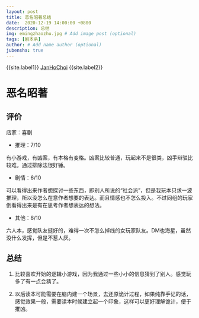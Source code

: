 ```yaml
---
layout: post
title: 恶名昭著总结
date:  2020-12-19 14:00:00 +0800
description: 总结
img: emingzhaozhu.jpg # Add image post (optional)
tags: [剧本杀]
author: # Add name author (optional)
jubensha: true
---
```


{{site.label1}} <a href="https://github.com/janhochoi/" target="\_blank">JanHoChoi</a> {{site.label2}}

# 恶名昭著

## 评价

店家：喜剧

- 推理：7/10

有小游戏，有凶案，有本格有变格。凶案比较普通，玩起来不是很类，凶手辩驳比较难。通过排除法很好锤。

- 剧情：6/10

可以看得出来作者想探讨一些东西，即别人所说的“社会派”，但是我玩本只求一波推理，所以没怎么在意作者想要的表达。而且情感也不怎么投入。不过同组的玩家倒看得出来是有在思考作者想表达的想法。

- 其他：8/10

六人本，感觉队友挺好的，难得一次不怎么掉线的女玩家队友。DM也海星，虽然没什么发挥，但是不惹人厌。

## 总结

1. 比较喜欢开始的逻辑小游戏，因为我通过一些小小的信息猜到了别人。感觉玩多了有一点会猜了。

2. 以后读本可能需要在脑内建一个场景，去还原诡计过程，如果纯靠手记的话，感觉效果一般，需要读本时候建立起一个印象，这样可以更好理解诡计，便于推凶。